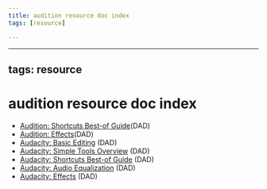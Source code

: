 ```yaml
---
title: audition resource doc index
tags: [resource]

---
```


---
tags: resource
---

# audition resource doc index 
* [Audition: Shortcuts Best-of Guide](/5UUwX_1rQVStdc1OM-Q43A)(DAD)
* [Audition: Effects](/vdCjyr0SQdmGlUSp5s2BXQ)(DAD)
* [Audacity: Basic Editing](/3nIomJjBSTOc2veYrVv2ow) (DAD)
* [Audacity: Simple Tools Overview](/uOOVgyjSQeG965gThdwHTw) (DAD)
* [Audacity: Shortcuts Best-of Guide](/uZ6D_xAHRgmVFJhqs7zpVQ) (DAD)
* [Audacity: Audio Equalization](/Y-iItwznTm6wqAIbMKzhDQ) (DAD)
* [Audacity: Effects](/AcGoufGiSEGuK7-04LqCQQ) (DAD)
